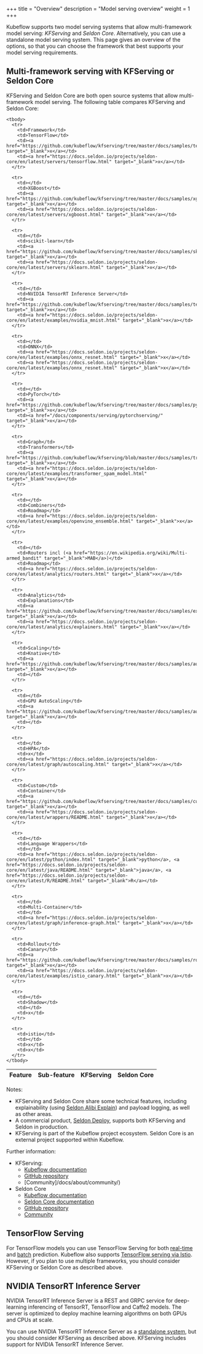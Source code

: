 +++
title = "Overview"
description = "Model serving overview"
weight = 1
+++

Kubeflow supports two model serving systems that allow multi-framework model 
serving: *KFServing* and *Seldon Core*. Alternatively, you can use a
standalone model serving system. This page gives an overview of the options, so
that you can choose the framework that best supports your model serving 
requirements.

## Multi-framework serving with KFServing or Seldon Core

KFServing and Seldon Core are both open source systems that allow 
multi-framework model serving. The following table compares 
KFServing and Seldon Core:

<div class="table-responsive">
  <table class="table table-bordered">
    <thead class="thead-light">
      <tr>
        <th>Feature</th>
        <th>Sub-feature</th>
        <th>KFServing</th>
        <th>Seldon Core</th>
      </tr>
    </thead>

    <tbody>
      <tr>
        <td>Framework</td>
        <td>TensorFlow</td>
        <td><a href="https://github.com/kubeflow/kfserving/tree/master/docs/samples/tensorflow" target="_blank">x</a></td>
        <td><a href="https://docs.seldon.io/projects/seldon-core/en/latest/servers/tensorflow.html" target="_blank">x</a></td>
      </tr>

      <tr>
        <td></td>
        <td>XGBoost</td>
        <td><a href="https://github.com/kubeflow/kfserving/tree/master/docs/samples/xgboost" target="_blank">x</a></td>
        <td><a href="https://docs.seldon.io/projects/seldon-core/en/latest/servers/xgboost.html" target="_blank">x</a></td>
      </tr>

      <tr>
        <td></td>
        <td>scikit-learn</td>
        <td><a href="https://github.com/kubeflow/kfserving/tree/master/docs/samples/sklearn" target="_blank">x</a></td>
        <td><a href="https://docs.seldon.io/projects/seldon-core/en/latest/servers/sklearn.html" target="_blank">x</a></td>
      </tr>

      <tr>
        <td></td>
        <td>NVIDIA TensorRT Inference Server</td>
        <td><a href="https://github.com/kubeflow/kfserving/tree/master/docs/samples/tensorrt" target="_blank">x</a></td>
        <td><a href="https://docs.seldon.io/projects/seldon-core/en/latest/examples/nvidia_mnist.html" target="_blank">x</a></td>
      </tr>

      <tr>
        <td></td>
        <td>ONNX</td>
        <td><a href="https://docs.seldon.io/projects/seldon-core/en/latest/examples/onnx_resnet.html" target="_blank">x</a></td>
        <td><a href="https://docs.seldon.io/projects/seldon-core/en/latest/examples/onnx_resnet.html" target="_blank">x</a></td>
      </tr>

      <tr>
        <td></td>
        <td>PyTorch</td>
        <td><a href="https://github.com/kubeflow/kfserving/tree/master/docs/samples/pytorch" target="_blank">x</a></td>
        <td><a href="/docs/components/serving/pytorchserving/" target="_blank">x</a></td>
      </tr>

      <tr>
        <td>Graph</td>
        <td>Transformers</td>
        <td><a href="https://github.com/kubeflow/kfserving/blob/master/docs/samples/transformer/image_transformer/kfserving_sdk_transformer.ipynb" target="_blank">x</a></td>
        <td><a href="https://docs.seldon.io/projects/seldon-core/en/latest/examples/transformer_spam_model.html" target="_blank">x</a></td>
      </tr>

      <tr>
        <td></td>
        <td>Combiners</td>
        <td>Roadmap</td>
        <td><a href="https://docs.seldon.io/projects/seldon-core/en/latest/examples/openvino_ensemble.html" target="_blank">x</a></td>
      </tr>

      <tr>
        <td></td>
        <td>Routers incl (<a href="https://en.wikipedia.org/wiki/Multi-armed_bandit" target="_blank">MAB</a>)</td>
        <td>Roadmap</td>
        <td><a href="https://docs.seldon.io/projects/seldon-core/en/latest/analytics/routers.html" target="_blank">x</a></td>
      </tr>

      <tr>
        <td>Analytics</td>
        <td>Explanations</td>
        <td><a href="https://github.com/kubeflow/kfserving/tree/master/docs/samples/explanation/alibi" target="_blank">x</a></td>
        <td><a href="https://docs.seldon.io/projects/seldon-core/en/latest/analytics/explainers.html" target="_blank">x</a></td>
      </tr>

      <tr>
        <td>Scaling</td>
        <td>Knative</td>
        <td><a href="https://github.com/kubeflow/kfserving/tree/master/docs/samples/autoscaling" target="_blank">x</a></td>
        <td></td>
      </tr>

      <tr>
        <td></td>
        <td>GPU AutoScaling</td>
        <td><a href="https://github.com/kubeflow/kfserving/tree/master/docs/samples/autoscaling" target="_blank">x</a></td>
        <td></td>
      </tr>

      <tr>
        <td></td>
        <td>HPA</td>
        <td>x</td>
        <td><a href="https://docs.seldon.io/projects/seldon-core/en/latest/graph/autoscaling.html" target="_blank">x</a></td>
      </tr>

      <tr>
        <td>Custom</td>
        <td>Container</td>
        <td><a href="https://github.com/kubeflow/kfserving/tree/master/docs/samples/custom" target="_blank">x</a></td>
        <td><a href="https://docs.seldon.io/projects/seldon-core/en/latest/wrappers/README.html" target="_blank">x</a></td>
      </tr>

      <tr>
        <td></td>
        <td>Language Wrappers</td>
        <td></td>
        <td><a href="https://docs.seldon.io/projects/seldon-core/en/latest/python/index.html" target="_blank">python</a>, <a href="https://docs.seldon.io/projects/seldon-core/en/latest/java/README.html" target="_blank">java</a>, <a href="https://docs.seldon.io/projects/seldon-core/en/latest/R/README.html" target="_blank">R</a></td>
      </tr>

      <tr>
        <td></td>
        <td>Multi-Container</td>
        <td></td>
        <td><a href="https://docs.seldon.io/projects/seldon-core/en/latest/graph/inference-graph.html" target="_blank">x</a></td>
      </tr>

      <tr>
        <td>Rollout</td>
        <td>Canary</td>
        <td><a href="https://github.com/kubeflow/kfserving/tree/master/docs/samples/rollouts" target="_blank">x</a></td>
        <td><a href="https://docs.seldon.io/projects/seldon-core/en/latest/examples/istio_canary.html" target="_blank">x</a></td>
      </tr>

      <tr>
        <td></td>
        <td>Shadow</td>
        <td></td>
        <td>x</td>
      </tr>

      <tr>
        <td>istio</td>
        <td></td>
        <td>x</td>
        <td>x</td>
      </tr>
    </tbody>
  </table>
</div>

Notes:

   * KFServing and Seldon Core share some technical features, including 
     explainability (using [Seldon Alibi 
     Explain](https://github.com/SeldonIO/alibi)) and payload logging, as well 
     as other areas.
   * A commercial product, 
     [Seldon Deploy](https://www.seldon.io/tech/products/deploy/), supports both 
     KFServing and Seldon in production.
   * KFServing is part of the Kubeflow project ecosystem. Seldon Core is an
     external project supported within Kubeflow.

Further information:

 * KFServing:
   * [Kubeflow documentation](/docs/components/serving/kfserving/)
   * [GitHub repository](https://github.com/kubeflow/kfserving)
   * [Community]/docs/about/community/)
 * Seldon Core
   * [Kubeflow documentation](/docs/components/serving/seldon/)
   * [Seldon Core documentation](https://docs.seldon.io/projects/seldon-core/en/latest/)
   * [GitHub repository](https://github.com/SeldonIO/seldon-core)
   * [Community](https://github.com/SeldonIO/seldon-core#community)

## TensorFlow Serving

For TensorFlow models you can use TensorFlow Serving for both 
[real-time](/docs/components/serving/tfserving_new) and 
[batch](/docs/components/serving/tfbatchpredict) prediction. Kubeflow also
supports [TensorFlow serving via Istio](/docs/components/serving/istio). 
However, if you plan to use multiple frameworks, you should consider KFServing
or Seldon Core as described above.

## NVIDIA TensorRT Inference Server

NVIDIA TensorRT Inference Server is a REST and GRPC service for deep-learning
inferencing of TensorRT, TensorFlow and Caffe2 models. The server is
optimized to deploy machine learning algorithms on both GPUs and
CPUs at scale.

You can use NVIDIA TensorRT Inference Server as a 
[standalone system](/docs/components/serving/trtinferenceserver),
but you should consider KFServing as described above. KFServing includes support 
for NVIDIA TensorRT Inference Server.
